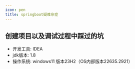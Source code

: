 ```yaml
---
icon: pen
title: springboot疑难杂症
---
```


## 创建项目以及调试过程中踩过的坑

- 开发工具: IDEA
- jdk版本: 1.8
- 操作系统: windows11 版本23H2（OS内部版本22635.2921）
